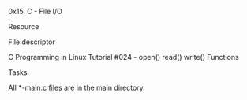 0x15. C - File I/O

Resource

File descriptor

C Programming in Linux Tutorial #024 - open() read() write() Functions

Tasks

All *-main.c files are in the main directory.